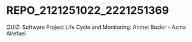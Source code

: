 # REPO_2121251022_2221251369
QUIZ: Software Project Life Cycle and Monitoring: Ahmet Bozkır - Asma Alrefaei

